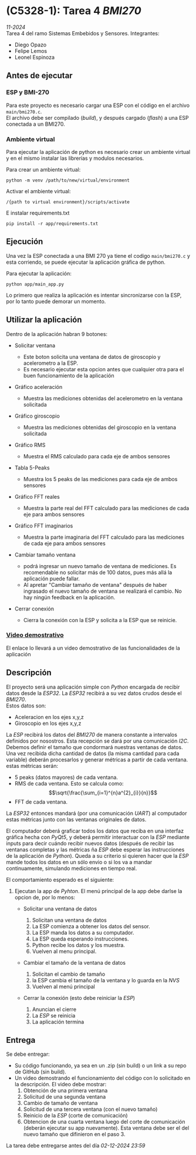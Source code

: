 # (C5328-1): Tarea 4 _BMI270_
_11-2024_  
Tarea 4 del ramo Sistemas Embebidos y Sensores.
Integrantes:  
- Diego Opazo
- Felipe Lemos
- Leonel Espinoza
## Antes de ejecutar
### ESP y BMI-270
Para este proyecto es necesario cargar una ESP con el código en el archivo `main/bmi270.c`.  
El archivo debe ser compilado (_build_), y después cargado (_flash_) a una ESP conectada a un BMI270.

### Ambiente virtual
Para ejecutar la aplicación de python es necesario crear un ambiente virtual y en el mismo instalar las librerías y modulos necesarios.

Para crear un ambiente virtual:

    python -m venv /path/to/new/virtual/environment

Activar el ambiente virtual:

    /{path to virtual environment}/scripts/activate

E instalar requirements.txt

    pip install -r app/requirements.txt

## Ejecución

Una vez la ESP conectada a una BMI 270 ya tiene el codigo `main/bmi270.c` y esta corriendo, se puede ejecutar la aplicación gráfica de python.  

Para ejecutar la aplicación:

    python app/main_app.py

Lo primero que realiza la aplicación es intentar sincronizarse con la ESP, por lo tanto puede demorar un momento.

## Utilizar la aplicación
Dentro de la aplicación habran 9 botones:
- Solicitar ventana  
    - Este boton solicita una ventana de datos de giroscopio y acelerometro a la ESP.
    - Es necesario ejecutar esta opcion antes que cualquier otra para el buen funcionamiento de la aplicación

- Gráfico aceleración
    - Muestra las mediciones obtenidas del acelerometro en la ventana solicitada

- Gráfico giroscopio
    - Muestra las mediciones obtenidas del giroscopio en la ventana solicitada

- Gráfico RMS
    - Muestra el RMS calculado para cada eje de ambos sensores

- Tabla 5-Peaks
    - Muestra los 5 peaks de las mediciones para cada eje de ambos sensores

- Gráfico FFT reales
    - Muestra la parte real del FFT calculado para las mediciones de cada eje para ambos sensores

- Gráfico FFT imaginarios
    - Muestra la parte imaginaria del FFT calculado para las mediciones de cada eje para ambos sensores

- Cambiar tamaño ventana
    - podrá ingresar un nuevo tamaño de ventana de mediciones. Es recomendable no solicitar más de 100 datos, pues más allá la aplicación puede fallar.
    - Al apretar "Cambiar tamaño de ventana" después de haber ingrasado el nuevo tamaño de ventana se realizará el cambio. No hay ningún feedback en la aplicación.

- Cerrar conexión
    - Cierra la conexión con la ESP y solicita a la ESP que se reinicie.

### [Video demostrativo](https://youtu.be/MJW4lkWswok)
El enlace lo llevará a un video demostrativo de las funcionalidades de la aplicación



## Descripción
El proyecto será una aplicación simple con _Python_ encargada de recibir datos desde la _ESP32_. La _ESP32_ recibirá a su vez datos crudos desde el _BMI270_.  
Estos datos son:
- Aceleracion en los ejes x,y,z
- Giroscopio en los ejes x,y,z

La _ESP_ recibirá los datos del _BMI270_ de manera constante a intervalos definidos por nosostros. Esta recepción se dará por una comunicación _I2C_. Debemos definir el tamaño que condormará nuestras ventanas de datos. Una vez recibida dicha cantidad de datos (la misma cantidad para cada variable) deberán procesarlos y generar métricas a partir de cada ventana. estas métricas serán:
- 5 peaks (datos mayores) de cada ventana.
- RMS de cada ventana. Esto se calcula como: $$\sqrt{\frac{\sum_{i=1}^{n}a^{2}_{i}}{n}}$$
- FFT de cada ventana.  

La _ESP32_ entonces mandará (por una comunicación _UART_) al computador estas métricas junto con las ventanas originales de datos.  

El computador deberá graficar todos los datos que reciba en una interfaz gráfica hecha con _PyQt5_, y deberá permitir interactuar con la _ESP_ mediante inputs para decir cuándo recibir nuevos datos (después de recibir las ventanas completas y las métricas ña _ESP_ debe esperar las instrucciones de la aplicación de _Python_). Queda a su criterio si quieren hacer que la _ESP_ mande todos los datos en un sólo envio o si los va a mandar continuamente, simulando mediciones en tiempo real.

El comportamiento esperado es el siguiente:  
1. Ejecutan la app de _Pyhton_. El menú principal de la app debe darlse la opcion de, por lo menos:

    - Solicitar una ventana de datos
        1. Solicitan una ventana de datos
        2. La ESP comienza a obtener los datos del sensor.
        3. La ESP manda los datos a su computador.
        4. La ESP queda esperando instrucciones.
        5. Python recibe los datos y los muestra.
        6. Vuelven al menu principal.

    - Cambiar el tamaño de la ventana de datos
        1. Solicitan el cambio de tamaño
        2. la ESP cambia el tamaño de la ventana y lo guarda en la _NVS_
        3. Vuelven al menú principal

    - Cerrar la conexión (esto debe reiniciar la _ESP_)
        1. Anuncian el cierre
        2. La _ESP_ se reinicia
        3. La aplicación termina

## Entrega
Se debe entregar:
- Su código funcionando, ya sea en un .zip (sin build) o un link a su repo de GitHub (sin build).
- Un video demostrando el funcionamiento del código con lo solicitado en la descripción. El video debe mostrar:  
    1. Obtención de una primera ventana
    2. Solicitud de una segunda ventana
    3. Cambio de tamaño de ventana
    4. Solicitud de una tercera ventana (con el nuevo tamaño)
    5. Reinicio de la _ESP_ (corte de comunicación)
    6. Obtencion de una cuarta ventana luego del corte de comunicación (deberán ejecutar su app nuevamente). Esta ventana debe ser el del nuevo tamaño que difinieron en el paso 3.

La tarea debe entregarse antes del día _02-12-2024 23:59_ 